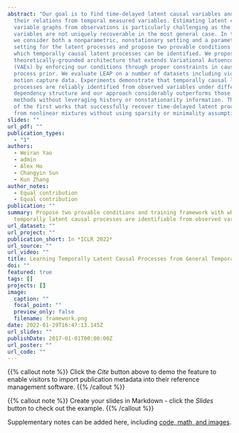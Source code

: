 ```yaml
---
abstract: "Our goal is to find time-delayed latent causal variables and identify
  their relations from temporal measured variables. Estimating latent causal
  variable graphs from observations is particularly challenging as the latent
  variables are not uniquely recoverable in the most general case. In this work,
  we consider both a nonparametric, nonstationary setting and a parametetric
  setting for the latent processes and propose two provable conditions under
  which temporally causal latent processes can be identified. We propose LEAP, a
  theoretically-grounded architecture that extends Variational Autoencoders
  (VAEs) by enforcing our conditions through proper constraints in causal
  process prior. We evaluate LEAP on a number of datasets including video and
  motion capture data. Experiments demonstrate that temporally causal latent
  processes are reliably identified from observed variables under different
  dependency structure and our approach considerably outperforms those existing
  methods without leveraging history or nonstationarity information. This is one
  of the first works that successfully recover time-delayed latent processes
  from nonlinear mixtures without using sparsity or minimality assumptions. "
slides: ""
url_pdf: ""
publication_types:
  - "1"
authors:
  - Weiran Yao
  - admin
  - Alex Ho
  - Changyin Sun
  - Kun Zhang
author_notes:
  - Equal contribution
  - Equal contribution
publication: ""
summary: Propose two provable conditions and training framework with which
  temporally latent causal processes are identifiable from observed variables.
url_dataset: ""
url_project: ""
publication_short: In *ICLR 2022*
url_source: ""
url_video: ""
title: Learning Temporally Latent Causal Processes from General Temporal Data
doi: ""
featured: true
tags: []
projects: []
image:
  caption: ""
  focal_point: ""
  preview_only: false
  filename: framework.png
date: 2022-01-29T16:47:13.145Z
url_slides: ""
publishDate: 2017-01-01T00:00:00Z
url_poster: ""
url_code: ""
---
```


{{% callout note %}}
Click the *Cite* button above to demo the feature to enable visitors to import publication metadata into their reference management software.
{{% /callout %}}

{{% callout note %}}
Create your slides in Markdown - click the *Slides* button to check out the example.
{{% /callout %}}

Supplementary notes can be added here, including [code, math, and images](https://wowchemy.com/docs/writing-markdown-latex/).
